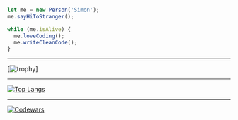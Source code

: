 ```js

let me = new Person('Simon');
me.sayHiToStranger();

while (me.isAlive) {
  me.loveCoding();
  me.writeCleanCode();
}

```
---
[![trophy](https://github-profile-trophy.vercel.app/?username=Si-Ni&theme=onedark&row=1)]

---

[![Top Langs](https://github-readme-stats.vercel.app/api/top-langs/?username=Si-Ni&layout=compact&theme=radical)](https://github.com/anuraghazra/github-readme-stats)

---

[![Codewars](https://github.r2v.ch/codewars?user=Si_Ni&stroke=%23b362ff&hide_clan=true&top_languages=true&theme=purple_dark)](https://www.codewars.com/users/Si_Ni)
